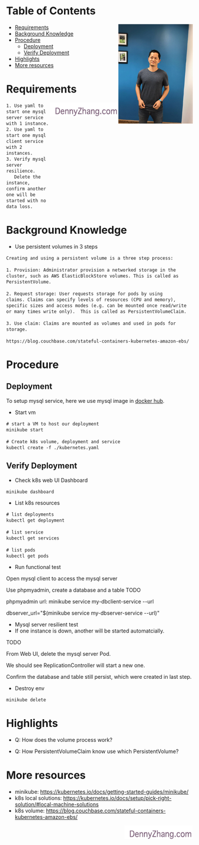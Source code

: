 Table of Contents
=================
<a href="https://www.dennyzhang.com"><img align="right" width="201" height="268" src="https://raw.githubusercontent.com/USDevOps/mywechat-slack-group/master/images/denny_201706.png"></a>

   * [Requirements](#requirements)
   * [Background Knowledge](#background-knowledge)
   * [Procedure](#procedure)
      * [Deployment](#deployment)
      * [Verify Deployment](#verify-deployment)
   * [Highlights](#highlights)
   * [More resources](#more-resources)

# Requirements
<a href="https://www.dennyzhang.com"><img align="right" width="185" height="37" src="https://raw.githubusercontent.com/USDevOps/mywechat-slack-group/master/images/dns_small.png"></a>
```
1. Use yaml to start one mysql server service with 1 instance.
2. Use yaml to start one mysql client service with 2 instances.
3. Verify mysql server resilience.
   Delete the instance, confirm another one will be started with no data loss.
```

# Background Knowledge

- Use persistent volumes in 3 steps
```
Creating and using a persistent volume is a three step process:

1. Provision: Administrator provision a networked storage in the
cluster, such as AWS ElasticBlockStore volumes. This is called as
PersistentVolume.

2. Request storage: User requests storage for pods by using
claims. Claims can specify levels of resources (CPU and memory),
specific sizes and access modes (e.g. can be mounted once read/write
or many times write only).  This is called as PersistentVolumeClaim.

3. Use claim: Claims are mounted as volumes and used in pods for storage.

https://blog.couchbase.com/stateful-containers-kubernetes-amazon-ebs/
```

# Procedure
## Deployment

To setup mysql service, here we use mysql image in [docker hub](https://hub.docker.com/_/mysql/).

- Start vm
```
# start a VM to host our deployment
minikube start

# Create k8s volume, deployment and service
kubectl create -f ./kubernetes.yaml
```

## Verify Deployment
- Check k8s web UI Dashboard
```
minikube dashboard
```

- List k8s resources
```
# list deployments
kubectl get deployment

# list service
kubectl get services

# list pods
kubectl get pods
```
- Run functional test

Open mysql client to access the mysql server

Use phpmyadmin, create a database and a table 
TODO

phpmyadmin url: minikube service my-dbclient-service --url

dbserver_url="$(minikube service my-dbserver-service --url)"

-  Mysql server resilient test
- If one instance is down, another will be started automatcially.

TODO

From Web UI, delete the mysql server Pod.

We should see ReplicationController will start a new one.

Confirm the database and table still persist, which were created in last step.

- Destroy env
```
minikube delete
```

# Highlights
- Q: How does the volume process work?

- Q: How PersistentVolumeClaim know use which PersistentVolume?

# More resources
- minikube: https://kubernetes.io/docs/getting-started-guides/minikube/
- k8s local solutions: https://kubernetes.io/docs/setup/pick-right-solution/#local-machine-solutions
- k8s volume: https://blog.couchbase.com/stateful-containers-kubernetes-amazon-ebs/

<a href="https://www.dennyzhang.com"><img align="right" width="185" height="37" src="https://raw.githubusercontent.com/USDevOps/mywechat-slack-group/master/images/dns_small.png"></a>
